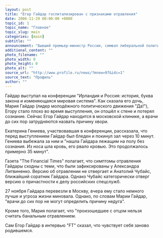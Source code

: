 ```yaml
---
layout: post
title: "Егор Гайдар госпитализирован с признаками отравления"
date: 2006-11-29 00:00:00 +0000
topic_id: 1
topic_name: "Главное"
topic_slug: main
categories: [main]
subtitle: ""
announcement: "Бывший премьер-министр России, символ либеральной политики 90-х Егор Гайдар госпитализирован в Дублине с признаками сильнейшего отравления."
additional_content: ""
photo_filename: ""
photo_width: 0
photo_height: 0
photo_alt: ""
source_url: "http://www.profile.ru/news/?mnew=97&idc=1"
source_text: "Профиль"
author: ""
---
```

Гайдар выступал на конференции "Ирландия и Россия: история, буква закона и изменяющаяся мировая система". Как сказала его дочь, Мария Гайдар (лидер молодёжного политического движения "Да!"), Егору стало плохо во время выступления, он отошёл к стене и потерял сознание. Сейчас Егор Гайдар находится в московской клинике, а врачи до сих пор затрудняются назвать причину хвори.

Екатерина Гениева, участвовавшая в конференции, рассказала, что перед выступлением Гайдар был бледен и покинул зал через 10 минут. Гениева выбежала за ним и "нашла Гайдара лежащим на полу без сознания. Из носа шла кровь, его рвало кровью. Это продолжалось примерно 35 минут".

Газета "The Financial Times" полагает, что симптомы отравления Гайдары сходны с теми, что были зафиксированы у Александра Литвиненко. Версию об отравлении не отвергает и Анатолий Чубайс, ближайший соратник Гайдара. Однако Чубайс категорически отверг версию о причастности к делу российских спецслужб.

27 ноября Гайдара перевезли в Москву, вчера ему стало немного лучше и угроза жизни миновала. Однако, по словам Марии Гайдар, "врачи до сих пор не могут определить причину недуга".

Кроме того, Мария полагает, что "произошедшее с отцом нельзя считать банальным отравлением.

Сам Егор Гайдар в интервью "FT" сказал, что чувствует себя заново родившемся.
